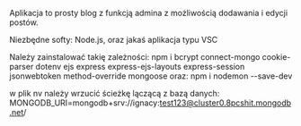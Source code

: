 Aplikacja to prosty blog z funkcją admina z możliwością dodawania i edycji postów.

Niezbędne softy:
Node.js, oraz jakaś aplikacja typu VSC

Należy zainstalować takię zależności:
npm i bcrypt connect-mongo cookie-parser dotenv ejs express express-ejs-layouts express-session jsonwebtoken method-override mongoose
oraz:
npm i nodemon --save-dev

w plik nv należy wrzucić ścieżkę lączącą z bazą danych:
MONGODB_URI=mongodb+srv://ignacy:test123@cluster0.8pcshit.mongodb.net/


